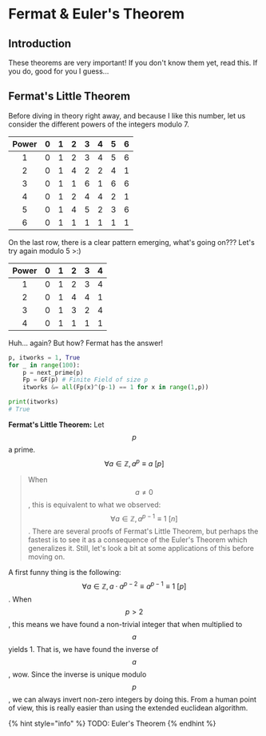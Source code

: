 # Fermat & Euler's Theorem

## Introduction

These theorems are very important! If you don't know them yet, read this. If you do, good for you I guess...

## Fermat's Little Theorem

Before diving in theory right away, and because I like this number, let us consider the different powers of the integers modulo 7.

| Power | 0 | 1 | 2 | 3 | 4 | 5 | 6 |
| :---: | :---: | :---: | :---: | :---: | :---: | :---: | :---: |
| 1 | 0 | 1 | 2 | 3 | 4 | 5 | 6 |
| 2 | 0 | 1 | 4 | 2 | 2 | 4 | 1 |
| 3 | 0 | 1 | 1 | 6 | 1 | 6 | 6 |
| 4 | 0 | 1 | 2 | 4 | 4 | 2 | 1 |
| 5 | 0 | 1 | 4 | 5 | 2 | 3 | 6 |
| 6 | 0 | 1 | 1 | 1 | 1 | 1 | 1 |

On the last row, there is a clear pattern emerging, what's going on??? Let's try again modulo 5 &gt;:\)

| Power | 0 | 1 | 2 | 3 | 4 |
| :---: | :---: | :---: | :---: | :---: | :---: |
| 1 | 0 | 1 | 2 | 3 | 4 |
| 2 | 0 | 1 | 4 | 4 | 1 |
| 3 | 0 | 1 | 3 | 2 | 4 |
| 4 | 0 | 1 | 1 | 1 | 1 |

Huh... again? But how? Fermat has the answer!

```python
p, itworks = 1, True
for _ in range(100):
    p = next_prime(p)
    Fp = GF(p) # Finite Field of size p
    itworks &= all(Fp(x)^(p-1) == 1 for x in range(1,p))

print(itworks)
# True
```

**Fermat's Little Theorem:** Let$$p$$a prime.$$\forall a\in\mathbb Z, a^p\equiv a~[p]$$

> When$$a\neq 0$$, this is equivalent to what we observed:$$\forall a\in\mathbb Z, a^{p-1}\equiv 1~[n]$$. There are several proofs of Fermat's Little Theorem, but perhaps the fastest is to see it as a consequence of the Euler's Theorem which generalizes it. Still, let's look a bit at some applications of this before moving on.

A first funny thing is the following:$$\forall a\in\mathbb Z, a\cdot a^{p-2}\equiv a^{p-1}\equiv 1~[p]$$. When$$p>2$$, this means we have found a non-trivial integer that when multiplied to$$a$$yields 1. That is, we have found the inverse of$$a$$, wow. Since the inverse is unique modulo$$p$$, we can always invert non-zero integers by doing this. From a human point of view, this is really easier than using the extended euclidean algorithm.

{% hint style="info" %}
TODO: Euler's Theorem
{% endhint %}



